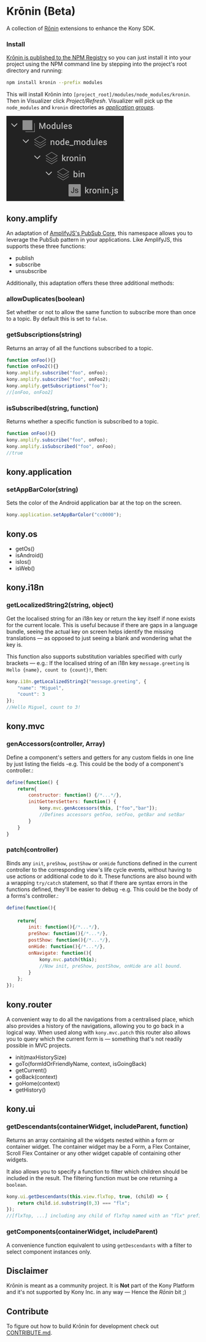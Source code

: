 # Krōnin (Beta)

A collection of [Rōnin](https://en.wikipedia.org/wiki/R%C5%8Dnin) extensions to enhance the Kony SDK.

### Install

[Krōnin is published to the NPM Registry](https://www.npmjs.com/package/kronin) so you can just install it into your project using the NPM command line by stepping into the project's root directory and running:

```bash
npm install kronin --prefix modules
```

This will install Krōnin into `[project_root]/modules/node_modules/kronin`. Then in Visualizer click *Project/Refresh*. Visualizer will pick up the `node_modules` and `kronin` directories as [*application groups*](https://docs.kony.com/konylibrary/visualizer/visualizer_user_guide/Content/OrganizingAppElementsInGroups.htm).

![node_modules and Krōnin as Vis app groups](./pics/kronin_app_group.png "node_modules and Krōnin as Vis app groups").


## kony.amplify

An adaptation of [AmplifyJS's PubSub Core](http://amplifyjs.com/api/pubsub/), this namespace allows you to leverage the PubSub
pattern in your applications. Like AmplifyJS, this supports these three functions:

* publish
* subscribe
* unsubscribe

Additionally, this adaptation offers these three additional methods:

### allowDuplicates(boolean)

Set whether or not to allow the same function to subscribe more than once to a topic. By default this is set to `false`.

### getSubscriptions(string)

Returns an array of all the functions subscribed to a topic.

```javascript
function onFoo(){}
function onFoo2(){}
kony.amplify.subscribe("foo", onFoo);
kony.amplify.subscribe("foo", onFoo2);
kony.amplify.getSubscriptions("foo");
//[onFoo, onFoo2]
```

### isSubscribed(string, function)

Returns whether a specific function is subscribed to a topic.

```javascript
function onFoo(){}
kony.amplify.subscribe("foo", onFoo);
kony.amplify.isSubscribed("foo", onFoo);
//true
```

## kony.application

### setAppBarColor(string)

Sets the color of the Android application bar at the top on the screen.

```javascript
kony.application.setAppBarColor("cc0000");
```

## kony.os

* getOs()
* isAndroid()
* isIos()
* isWeb()

## kony.i18n

### getLocalizedString2(string, object)

Get the localised string for an i18n key or return the key itself if none exists for the current locale. This is useful because if there are gaps in a language bundle, seeing the actual key on screen helps identify the missing translations — as opposed to just seeing a blank and wondering what the key is.

This function also supports substitution variables specified with curly brackets — e.g.:
If the localised string of an i18n key `message.greeting` is `Hello {name}, count to {count}!`, then:

```javascript
kony.i18n.getLocalizedString2("message.greeting", {
	"name": "Miguel",
	"count": 3
});
//Hello Miguel, count to 3!
```

## kony.mvc

### genAccessors(controller, Array)

Define a component's setters and getters for any custom fields in one line by just listing the fields -e.g. This could be the body of a component's controller.:

```javascript
define(function() {
	return{
		constructor: function() {/*...*/},
		initGettersSetters: function() {
			kony.mvc.genAccessors(this, ["foo","bar"]);
			//Defines accessors getFoo, setFoo, getBar and setBar
		}
	}
}
```

### patch(controller)

Binds any `init`, `preShow`, `postShow` or `onHide` functions defined in the current controller to the corresponding view's life cycle events, without having to use actions or additional code to do it.
These functions are also bound with a wrapping `try/catch` statement, so that if there are syntax errors in the functions defined, they'll be easier to debug -e.g. This could be the body of a forms's controller.:

```javascript
define(function(){

	return{
		init: function(){/*...*/},
		preShow: function(){/*...*/},
		postShow: function(){/*...*/},
		onHide: function(){/*...*/},
		onNavigate: function(){
			kony.mvc.patch(this);
			//Now init, preShow, postShow, onHide are all bound.
		}
	};
});
```

## kony.router

A convenient way to do all the navigations from a centralised place, which also provides
a history of the navigations, allowing you to go back in a logical way.
When used along with `kony.mvc.patch` this router also allows you to query which the current form is — something that's not readily possible in MVC projects.

* init(maxHistorySize)
* goTo(formIdOrFriendlyName, context, isGoingBack)
* getCurrent()
* goBack(context)
* goHome(context)
* getHistory()

## kony.ui

### getDescendants(containerWidget, includeParent, function)

Returns an array containing all the widgets nested within a form or container widget. The container widget may be a Form, a Flex Container, Scroll Flex Container or any other widget capable of containing other widgets.

It also allows you to specify a function to filter which children should be included in the result. The filtering function must be one returning a `boolean`.

```javascript
kony.ui.getDescendants(this.view.flxTop, true, (child) => {
	return child.id.substring(0,3) === "flx";
});
//[flxTop, ...] including any child of flxTop named with an "flx" prefix.
```

### getComponents(containerWidget, includeParent)

A convenience function equivalent to using `getDescendants` with a filter to select component instances only.

## Disclaimer

Krōnin is meant as a community project. It is **Not** part of the Kony Platform
and it's not supported by Kony Inc. in any way — Hence the *Rōnin* bit ;)

## Contribute

To figure out how to build Krōnin for development check out [CONTRIBUTE.md](./CONTRIBUTE.md).
